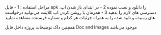 مراحل استفاده :
1 - فایل apk را دانلود و نصب نموده
2 - در ابتدای باز شدن اپ، دسترسی های لازم را بدهید
3 - همزمان با روشن کردن اپ کلاینت می‌توانید درخواست های رسیده و تایید شده را به همراه جزئیات هر کدام و شماره فرستنده مشاهده نمایید

همچنین داک توضیحات پروژه داخل فایل Doc and Images موجود می‌باشد
